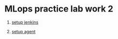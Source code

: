 # MLops practice lab work 2

1. [setup jenkins](https://www.jenkins.io/doc/book/installing/docker/)

2. [setup agent](https://docs.cloudbees.com/docs/cloudbees-ci-kb/latest/client-and-managed-masters/how-to-connect-to-remote-ssh-agents)
